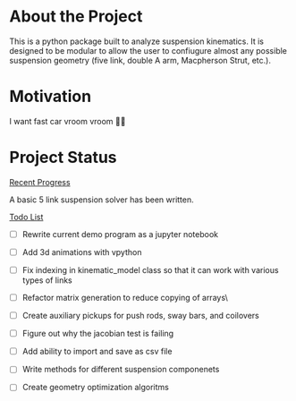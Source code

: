 # About the Project
This is a python package built to analyze suspension kinematics. It is designed to be modular to allow the user to confiugure almost any possible suspension geometry (five link, double A arm, Macpherson Strut, etc.). 

# Motivation
I want fast car vroom vroom 🚙💨

# Project Status
<ins>Recent Progress</ins>

A basic 5 link suspension solver has been written.


<ins>Todo List</ins>
- [ ] Rewrite current demo program as a jupyter notebook
- [ ] Add 3d animations with vpython
- [ ] Fix indexing in kinematic_model class so that it can work with various types of links
- [ ] Refactor matrix generation to reduce copying of arrays\
- [ ] Create auxiliary pickups for push rods, sway bars, and coilovers
- [ ] Figure out why the jacobian test is failing
- [ ] Add ability to import and save as csv file
- [ ] Write methods for different suspension componenets
- [ ] Create geometry optimization algoritms 

